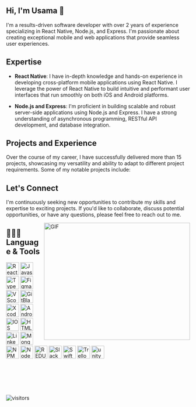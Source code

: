 ## Hi, I'm Usama 👋

I'm a results-driven software developer with over 2 years of experience specializing in React Native, Node.js, and Express. I'm passionate about creating exceptional mobile and web applications that provide seamless user experiences.

## Expertise

- **React Native**: I have in-depth knowledge and hands-on experience in developing cross-platform mobile applications using React Native. I leverage the power of React Native to build intuitive and performant user interfaces that run smoothly on both iOS and Android platforms.

- **Node.js and Express**: I'm proficient in building scalable and robust server-side applications using Node.js and Express. I have a strong understanding of asynchronous programming, RESTful API development, and database integration.

## Projects and Experience

Over the course of my career, I have successfully delivered more than 15 projects, showcasing my versatility and ability to adapt to different project requirements. Some of my notable projects include:

<!-- - [Project 1]: Developed a feature-rich e-commerce mobile app using React Native, integrating payment gateways, product catalogs, and user authentication. Implemented smooth navigation, optimized performance, and ensured a delightful shopping experience.

- [Project 2]: Built a real-time chat application using React Native and Node.js, allowing users to engage in instant messaging with individual or group conversations. Implemented end-to-end encryption for secure communication and integrated push notifications for timely updates.

- [Project 3]: Created a web-based dashboard using React Native and Express, providing administrators with real-time analytics, user management functionalities, and data visualization. Ensured responsiveness and a user-friendly interface for seamless data exploration.
 -->
## Let's Connect

I'm continuously seeking new opportunities to contribute my skills and expertise to exciting projects. If you'd like to collaborate, discuss potential opportunities, or have any questions, please feel free to reach out to me.

<!-- You can contact me via [mention preferred contact method]. Let's connect and create something amazing together! -->

<img align="right" alt="GIF" src="https://media.giphy.com/media/umYMU8G2ixG5mJBDo5/giphy.gif" width="400" height="320" />

## 🧑🏻‍💻 Language & Tools
<p>
<img src="https://cdn.jsdelivr.net/gh/devicons/devicon/icons/react/react-original-wordmark.svg"  alt="React" height="35" width="35"/>
<img src="https://cdn.jsdelivr.net/gh/devicons/devicon/icons/javascript/javascript-original.svg" alt="Javascript" height="35" width="35"/>
<img src="https://cdn.jsdelivr.net/gh/devicons/devicon/icons/typescript/typescript-original.svg" alt="Typescript" height="35" width="35"/>
<img src="https://cdn.jsdelivr.net/gh/devicons/devicon/icons/figma/figma-original.svg" alt="Figma" height="35" width="35"/>
<img src="https://cdn.jsdelivr.net/gh/devicons/devicon/icons/vscode/vscode-original.svg" alt="VScode" height="35" width="35" />
<img src="https://cdn.jsdelivr.net/gh/devicons/devicon/icons/git/git-original.svg" alt="GitBlame" height="35" width="35"/>
<img src="https://cdn.jsdelivr.net/gh/devicons/devicon/icons/xcode/xcode-original.svg"  alt="Xcode" height="35" width="35"/>
<img src="https://cdn.jsdelivr.net/gh/devicons/devicon/icons/android/android-original.svg"  alt="Android" height="35" width="35" />
<img src="https://cdn.jsdelivr.net/gh/devicons/devicon/icons/apple/apple-original.svg"  alt="IOS" height="35" width="35"/>
<img src="https://cdn.jsdelivr.net/gh/devicons/devicon/icons/html5/html5-original.svg" alt="HTML" height="35" width="35"/>
<img src="https://cdn.jsdelivr.net/gh/devicons/devicon/icons/linkedin/linkedin-original.svg" alt="Linkedin" height="35" width="35"/>
<img src="https://cdn.jsdelivr.net/gh/devicons/devicon/icons/mongodb/mongodb-original.svg" alt="Mongodb" height="35" width="35"/>
<img src="https://cdn.jsdelivr.net/gh/devicons/devicon/icons/npm/npm-original-wordmark.svg" alt="NPM" height="35" width="35"/>
<img src="https://cdn.jsdelivr.net/gh/devicons/devicon/icons/nodejs/nodejs-plain-wordmark.svg" alt="NodeJS" height="35" width="35"/>
<img src="https://cdn.jsdelivr.net/gh/devicons/devicon/icons/redux/redux-original.svg" alt="REDUX" height="35" width="35"/>
<img src="https://cdn.jsdelivr.net/gh/devicons/devicon/icons/slack/slack-original.svg" alt="Slack" height="35" width="35"/>
<img src="https://cdn.jsdelivr.net/gh/devicons/devicon/icons/swift/swift-original.svg"  alt="Swift" height="35" width="35"/>
<img src="https://cdn.jsdelivr.net/gh/devicons/devicon/icons/trello/trello-plain.svg"  alt="Trello" height="35" width="35"/>
<img src="https://cdn.jsdelivr.net/gh/devicons/devicon/icons/unity/unity-original.svg" alt="unity" height="35" width="35" />
</p>

<br>
<br>
<br>
<br>


![visitors](https://visitor-badge.glitch.me/badge?page_id=OxamaHxn.OxamaHxn&left_color=green&right_color=red)


